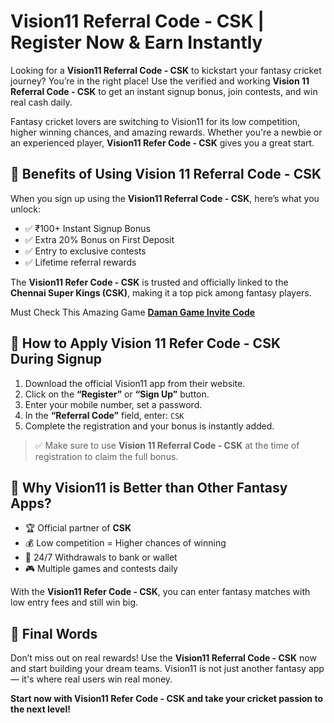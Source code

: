 # Vision11 Referral Code - CSK | Register Now & Earn Instantly

Looking for a **Vision11 Referral Code - CSK** to kickstart your fantasy cricket journey? You’re in the right place! Use the verified and working **Vision 11 Referral Code - CSK** to get an instant signup bonus, join contests, and win real cash daily.

Fantasy cricket lovers are switching to Vision11 for its low competition, higher winning chances, and amazing rewards. Whether you're a newbie or an experienced player, **Vision11 Refer Code - CSK** gives you a great start.

## 🎁 Benefits of Using Vision 11 Referral Code - CSK

When you sign up using the **Vision11 Referral Code - CSK**, here’s what you unlock:

- ✅ ₹100+ Instant Signup Bonus  
- ✅ Extra 20% Bonus on First Deposit  
- ✅ Entry to exclusive contests  
- ✅ Lifetime referral rewards  

The **Vision11 Refer Code - CSK** is trusted and officially linked to the **Chennai Super Kings (CSK)**, making it a top pick among fantasy players.

Must Check This Amazing Game [**Daman Game Invite Code**](https://github.com/Daman-Game-Invite-Code)

## 🔗 How to Apply Vision 11 Refer Code - CSK During Signup

1. Download the official Vision11 app from their website.  
2. Click on the **“Register”** or **“Sign Up”** button.  
3. Enter your mobile number, set a password.  
4. In the **“Referral Code”** field, enter: `CSK`  
5. Complete the registration and your bonus is instantly added.

> ✅ Make sure to use **Vision 11 Referral Code - CSK** at the time of registration to claim the full bonus.


## 💸 Why Vision11 is Better than Other Fantasy Apps?

- 🏆 Official partner of **CSK**  
- 💰 Low competition = Higher chances of winning  
- 🔄 24/7 Withdrawals to bank or wallet  
- 🎮 Multiple games and contests daily  

With the **Vision11 Refer Code - CSK**, you can enter fantasy matches with low entry fees and still win big.


## 📌 Final Words

Don’t miss out on real rewards! Use the **Vision11 Referral Code - CSK** now and start building your dream teams. Vision11 is not just another fantasy app — it's where real users win real money.

**Start now with Vision11 Refer Code - CSK and take your cricket passion to the next level!** 
